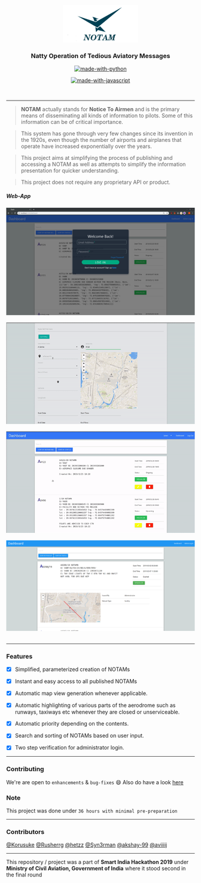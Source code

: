 <div align = "center">
<img src="./assets/logo.png" width=200px/>
 </div>
<h3 align="center">Natty Operation of Tedious Aviatory Messages</h3>

<div align="center">


[![made-with-python](https://forthebadge.com/images/badges/made-with-python.svg)](https://www.python.org/)

[![made-with-javascript](https://forthebadge.com/images/badges/made-with-javascript.svg)](https://www.javascript.org/)


<br>



</div>

------------------------------------------

> **NOTAM** actually stands for **Notice To Airmen** and is the primary means of disseminating all kinds of information to pilots. Some of this information can be of critical importance.

> This system has gone through very few changes since its invention in the 1920s, even though the number of airports and airplanes that operate have increased exponentially over the years. 

> This project aims at simplifying the process of publishing and accessing a NOTAM as well as attempts to simplify the information presentation for quicker understanding.

> This project does not require any proprietary API or product. 

##### Web-App
<div align = "center">
<img src="./assets/notamlogin.png" width=600px/>
<br/><br/>
<img src="./assets/notam1.gif" width=600px/>
<br/><br/>
<img src="./assets/notam2.gif" width=600px/>
<br/><br/>
 <img src="./assets/notam_vis.png" width=600px/>
<br/><br/>

</div>

------------------------------------------

### Features
- [x] Simplified, parameterized creation of NOTAMs
- [x] Instant and easy access to all published NOTAMs
- [x] Automatic map view generation whenever applicable.
- [x] Automatic highlighting of various parts of the aerodrome such as runways, taxiways etc whenever they are closed or unserviceable.
- [x] Automatic priority depending on the contents. 
- [x] Search and sorting of NOTAMs based on user input.
- [x] Two step verification for administrator login.





------------------------------------------
### Contributing
 We're are open to `enhancements` & `bug-fixes` :smile: Also do have a look [here](./CONTRIBUTING.md)

### Note

 This project was done under `36 hours with minimal pre-preparation`


------------------------------------------
### Contributors


 [@Korusuke](https://github.com/Korusuke) [@Rusherrg](https://github.com/RusherRG) [@hetzz](https://github.com/hetzz) [@Syn3rman](https://github.com/Syn3rman) [@akshay-99](https://github.com/akshay-99) [@aviiiij](https://github.com/aviiij)


------------------------------------------

This repository / project was a part of **Smart India Hackathon 2019** under **Ministry of Civil Aviation, Government of India** where it stood second in the final round
